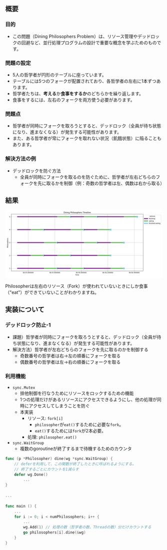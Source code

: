 ## 概要

### 目的

- この問題（Dining Philosophers Problem）は、リソース管理やデッドロックの回避など、並行処理プログラムの設計で重要な概念を学ぶためのものです。

### 問題の設定

- 5人の哲学者が円形のテーブルに座っています。
- テーブルには5つのフォークが配置されており、各哲学者の左右に1本ずつあります。
- 哲学者たちは、**考える**か**食事をするか**のどちらかを繰り返します。
- 食事をするには、左右のフォークを両方使う必要があります。

### 問題点

- 哲学者が同時にフォークを取ろうとすると、デッドロック（全員が待ち状態になり、進まなくなる）が発生する可能性があります。
- また、ある哲学者が常にフォークを取れない状況（飢餓状態）に陥ることもあります。

### 解決方法の例

- デッドロックを防ぐ方法
  - 全員が同時にフォークを取るのを防ぐために、哲学者が左右どちらのフォークを先に取るかを制御（例：奇数の哲学者は左、偶数は右から取る）

## 結果

![Result: deadlock prevention 5 Philos](static/Figure_1.png)

Philosopherは左右のリソース（Fork）が使われていないときにしか食事（"eat"）ができていないことがわかりますね。

## 実装について

### デッドロック防止-1

- 課題）哲学者が同時にフォークを取ろうとすると、デッドロック（全員が待ち状態になり、進まなくなる）が発生する可能性があります。
- 解決方法）哲学者が左右どちらのフォークを先に取るのかを制御する
  - 奇数番号の哲学者は右→左の順番にフォークを取る
  - 偶数番号の哲学者は左→右の順番にフォークを取る

### 利用機能

- `sync.Mutex`
  - 排他制御を行なうためにリソースをロックするための機能
  - 1つの処理だけがあるリソースにアクセスできるようにし、他の処理が同時にアクセスしてしまうことを防ぐ
  - 本実装
    - リソース: `fork[i]`
      - `philosopher`が`eat()`するために必要な`fork`。
      - `eat()`するためには`fork`が2本必要。
    - 処理: `philosopher.eat()`
- `sync.WaitGroup`
  - 複数のgoroutineが終了するまで待機するためのカウンタ
```go
func (p *Philosopher) dine(wg *sync.WaitGroup) {
    // deferを利用して、この関数が終了したときに呼ばれるようにする。
	// 終了するごとにカウントを1減らす
	defer wg.Done()
        ...
}

...

func main () {
	...
	for i := 0; i < numPhilosophers; i++ {
		...
		wg.Add(1) // 処理の数（哲学者の数、Threadの数）分だけカウントする
		go philosophers[i].dine(&wg)
	}
}
```

